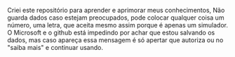 Criei este repositório para aprender e aprimorar meus conhecimentos,
Não guarda dados caso estejam preocupados, pode colocar qualquer coisa
um número, uma letra, que aceita mesmo assim porque é apenas um simulador.
O Microsoft e o github está impedindo por achar que estou salvando os dados, mas caso apareça essa mensagem é só apertar que autoriza ou no "saiba mais" e continuar usando.
